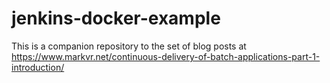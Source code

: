 # jenkins-docker-example

This is a companion repository to the set of blog posts at https://www.markvr.net/continuous-delivery-of-batch-applications-part-1-introduction/
